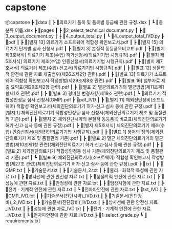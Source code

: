 # capstone
📦capstone
 ┣ 📂data
 ┃ ┣ 📜의료기기 품목 및 품목별 등급에 관한 규정.xlsx
 ┃ ┗ 📜중분류 이름.xlsx
 ┣ 📂pages
 ┃ ┣ 📜2_select_technical document.py
 ┃ ┣ 📜3_output_document.py
 ┃ ┣ 📜4_output_total.py
 ┃ ┗ 📜4_output_total_IVD.py
 ┣ 📂pdf
 ┃ ┣ 📜[별지 13] 의료기기 소프트웨어 적합성 확인보고서.pdf
 ┃ ┣ 📜[별지 15] 의료기기 단계별 심사 신청서.pdf
 ┃ ┣ 📜[별지 3] 본질적 동등품목비교표.pdf
 ┃ ┣ 📜[별지 제3호서식] 의료기기 제조(수입) 허가신청서(의료기기법 시행규칙).pdf
 ┃ ┣ 📜[별지 제5호서식] 의료기기 제조(수입) 인증신청서(의료기기법 시행규칙).pdf
 ┃ ┣ 📜[별지 제7호서식] 의료기기 제조(수입) 신고서(의료기기법 시행규칙).pdf
 ┃ ┣ 📜[별표 12] 생물학적 안전에 관한 자료 제출범위(제26조제2항 관련).pdf
 ┃ ┣ 📜[별표 13] 의료기기 소프트웨어 적합성 확인보고서 작성방법(제29조제8호 관련).pdf
 ┃ ┣ 📜[별표 16] 첨부자료 제출 요약표(제29조제2항 관련).pdf
 ┃ ┣ 📜[별표 2] 멸균의료기기의 멸균방법(제11조제1항제1호 관련).pdf
 ┃ ┣ 📜[별표 3] 경미한 변경사항(제19조 관련).pdf
 ┃ ┗ 📜의료기기 적합성인정등 심사 신청서(GMP).pdf
 ┣ 📂pdf_IVD
 ┃ ┣ 📜[별지 11] 체외진단장비(소프트웨어) 적합성 확인보고서(체외진단의료기기 허가·신고·심사 등에 관한 규정).pdf
 ┃ ┣ 📜[별지 1] 체외진단의료기기 적합성인정등 심사 신청서(체외진단의료기기 제조 및 품질관리 기준).pdf
 ┃ ┣ 📜[별지 2] 체외진단시약의 본질적 동등품목 비교표(체외진단의료기기 허가·신고·심사 등에 관한 규정).pdf
 ┃ ┣ 📜[별지 제5호서식] 체외진단의료기기 제조(수입) 인증신청서(체외진단의료기기법 시행규칙).pdf
 ┃ ┣ 📜[별표 1] 용어의 정의(체외진단의료기기 제조 및 품질관리 기준).pdf
 ┃ ┣ 📜[별표 2] 멸균 체외진단의료기기의 멸균방법(제10조제1항 관련)(체외진단의료기기 허가·신고·심사 등에 관한 규정).pdf
 ┃ ┣ 📜[별표 2] 체외진단의료기기 적합성인정등 심사 기준(체외진단의료기기 제조 및 품질관리 기준).pdf
 ┃ ┗ 📜[별표 9] 체외진단의료기기(소프트웨어) 적합성 확인보고서 작성방법(제27조 관련)(체외진단의료기기 허가·신고·심사 등에 관한 규정).pdf
 ┣ 📂txt
 ┃ ┣ 📜GMP.txt
 ┃ ┣ 📜기술문서.txt
 ┃ ┣ 📜기술문서_2.txt
 ┃ ┣ 📜물리ㆍ화학적 특성에 관한 자료.txt
 ┃ ┣ 📜방사선에 관한 안전성 자료.txt
 ┃ ┣ 📜생물학적 안전에 관한 자료.txt
 ┃ ┣ 📜성능에 관한 자료.txt
 ┃ ┣ 📜안정성에 관한 자료.txt
 ┃ ┣ 📜임상시험에 관한 자료.txt
 ┃ ┣ 📜전기ㆍ기계적 안전에 관한 자료.txt
 ┃ ┗ 📜전자파안전에 관한 자료.txt
 ┣ 📂txt_IVD
 ┃ ┣ 📜GMP_IVD.txt
 ┃ ┣ 📜기술문서(진단시약)_IVD.txt
 ┃ ┣ 📜기술문서(진단장비)_2_IVD.txt
 ┃ ┣ 📜기술문서(진단장비)_IVD.txt
 ┃ ┣ 📜방사선에 관한 안전성 자료_IVD.txt
 ┃ ┣ 📜성능에 관한 자료_IVD.txt
 ┃ ┣ 📜전기ㆍ기계적 안전에 관한 자료_IVD.txt
 ┃ ┗ 📜전자파안전에 관한 자료_IVD.txt
 ┣ 📜1_select_grade.py
 ┗ 📜requirements.txt
